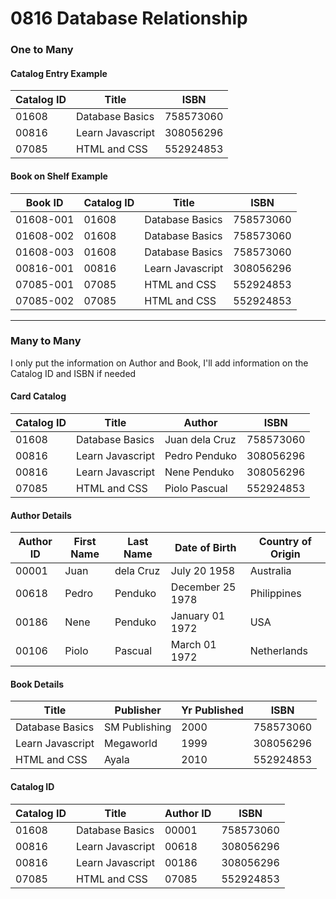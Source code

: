 # 0816 Database Relationship

### One to Many

#### Catalog Entry Example
| Catalog ID |    Title   | ISBN |  
|------|----------------|--------|
| 01608 | Database Basics | 758573060 |
| 00816 | Learn Javascript | 308056296 | 
| 07085 | HTML and CSS  | 552924853 |

#### Book on Shelf Example
| Book ID |  Catalog ID  |  Title   | ISBN | 
|------|----------------|--------|--------|
| 01608-001 |01608 | Database Basics | 758573060 |
| 01608-002 |01608 | Database Basics | 758573060 |
| 01608-003 |01608 | Database Basics | 758573060 |
| 00816-001 | 00816 | Learn Javascript | 308056296 |
| 07085-001 | 07085  | HTML and CSS  | 552924853 |
| 07085-002 | 07085 | HTML and CSS  | 552924853 |

**************************************

### Many to Many
I only put the information on Author and Book, I'll add information on the Catalog ID and ISBN if needed

#### Card Catalog
| Catalog  ID  |  Title   | Author | ISBN | 
|------|----------------|--------|--------|
| 01608 | Database Basics | Juan dela Cruz | 758573060 |
| 00816 | Learn Javascript | Pedro Penduko | 308056296 |
| 00816 | Learn Javascript | Nene Penduko | 308056296 |
| 07085 | HTML and CSS  | Piolo Pascual | 552924853 | 


#### Author Details
| Author ID  |  First Name   | Last Name | Date of Birth | Country of Origin
|------|----------------|--------|--------| ------|
| 00001 | Juan | dela Cruz | July 20 1958 | Australia |
| 00618 | Pedro | Penduko | December 25 1978 | Philippines |
| 00186 | Nene | Penduko | January 01 1972 | USA |
| 00106 | Piolo | Pascual | March 01 1972 | Netherlands |


#### Book Details
| Title |  Publisher  | Yr Published | ISBN | 
|------|----------------|--------|--------| 
| Database Basics  | SM Publishing | 2000| 758573060  | 
| Learn Javascript | Megaworld | 1999 | 308056296 |
| HTML and CSS | Ayala | 2010 | 552924853|


#### Catalog ID
Catalog ID |  Title   | Author ID | ISBN | 
|------|------|----------------|--------|
|01608| Database Basics | 00001 | 758573060 |
|00816| Learn Javascript | 00618 | 308056296 |
|00816| Learn Javascript | 00186 | 308056296 |
|07085| HTML and CSS | 07085 |  552924853 |



